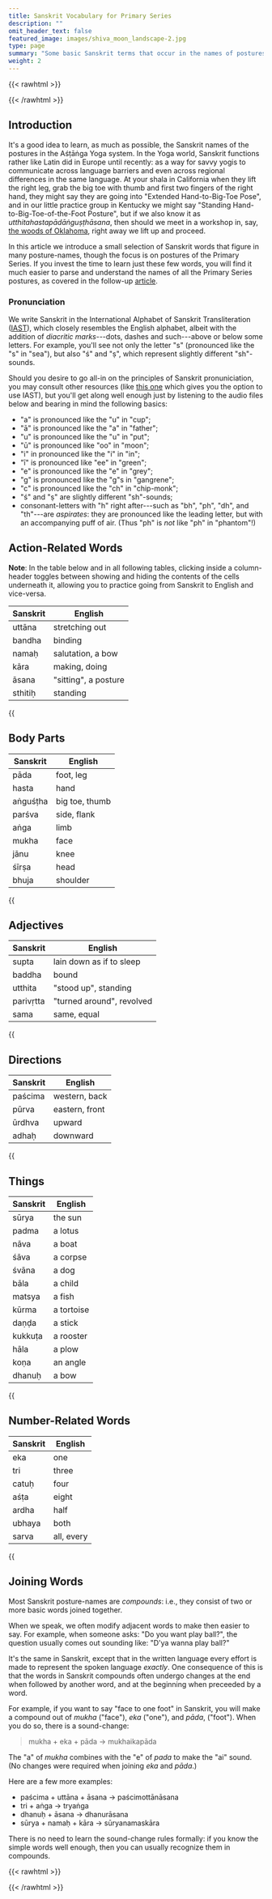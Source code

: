 ```yaml
---
title: Sanskrit Vocabulary for Primary Series
description: ""
omit_header_text: false
featured_image: images/shiva_moon_landscape-2.jpg
type: page
summary: "Some basic Sanskrit terms that occur in the names of postures, especially in the Primary Series."
weight: 2
---
```


{{< rawhtml >}}
<style>
th:hover {
  color: #AAA7EA;
}
</style>
{{< /rawhtml >}}

## Introduction

It's a good idea to learn, as much as possible, the Sanskrit names of the postures in the Aśṭāṅga Yoga system.  In the Yoga world, Sanskrit functions rather like Latin did in Europe until recently:  as a way for savvy yogis to communicate across language barriers and even across regional differences in the same language.  At your shala in California when they lift the right leg, grab the big toe with thumb and first two fingers of the right hand, they might say they are going into "Extended Hand-to-Big-Toe Pose", and in our little practice group in Kentucky we might say "Standing Hand-to-Big-Toe-of-the-Foot Posture", but if we also know it as *utthitahastapādāṅguṣṭhāsana*, then should we meet in a workshop in, say, <a href="https://ashtangayogastudio.com/magicforest" target="_blank">the woods of Oklahoma</a>, right away we lift up and proceed.

In this article we introduce a small selection of Sanskrit words that figure in many posture-names, though the focus is on postures of the Primary Series.  If you invest the time to learn just these few words, you will find it much easier to parse and understand the names of all the Primary Series postures, as covered in the follow-up <a href="/articles/primary/">article</a>.

### Pronunciation

We write Sanskrit in the International Alphabet of Sanskrit Transliteration (<a href="https://en.wikipedia.org/wiki/International_Alphabet_of_Sanskrit_Transliteration" target="_blank">IAST</a>), which closely resembles the English alphabet, albeit with the addition of *diacritic marks*---dots, dashes and such---above or below some letters.  For example, you'll see not only the letter "s" (pronounced like the "s" in "sea"), but also "ś" and "ṣ", which represent slightly different "sh"-sounds.

Should you desire to go all-in on the principles of Sanskrit pronuniciation, you may consult other resources (like <a href="https://learnsanskrit.org/sounds/" target="_blank">this one</a> which gives you the option to use IAST), but you'll get along well enough just by listening to the audio files below and bearing in mind the following basics:

* "a" is pronounced like the "u" in "cup";
* "ā" is pronounced like the "a" in "father";
* "u" is pronounced like the "u" in "put";
* "ū" is pronounced like "oo" in "moon";
* "i" in pronounced like the "i" in "in";
* "ī" is pronounced like "ee" in "green";
* "e" is pronounced like the "e" in "grey";
* "g" is pronounced like the "g"s in "gangrene";
* "c" is pronounced like the "ch" in "chip-monk";
* "ś" and "ṣ" are slightly different "sh"-sounds;
* consonant-letters with "h" right after---such as "bh", "ph", "dh", and "th"---are *aspirates*:  they are pronounced like the leading letter, but with an accompanying puff of air.  (Thus "ph" is *not* like "ph" in "phantom"!)

## Action-Related Words

**Note**:  In the table below and in all following tables, clicking inside a column-header toggles between showing and hiding the contents of the cells underneath it, allowing you to practice going from Sanskrit to English and vice-versa.

Sanskrit | English
-------- | ----------
uttāna | stretching out
bandha | binding
namaḥ | salutation, a bow
kāra | making, doing
āsana | "sitting", a posture
sthitiḥ | standing

{{<audio src="/audio/terms/action.m4a" span="3" title="Pronunciation">}}


## Body Parts

Sanskrit | English
-------- | ----------
pāda | foot, leg
hasta | hand
aṅguśṭha | big toe, thumb
parśva | side, flank
aṅga | limb
mukha | face
jānu | knee
śīrṣa | head
bhuja | shoulder

{{<audio src="/audio/terms/body.m4a" span="3" title="Pronunciation">}}


## Adjectives

Sanskrit | English
-------- | ----------
supta | lain down as if to sleep
baddha | bound
utthita | "stood up", standing
parivṛtta | "turned around", revolved
sama | same, equal

{{<audio src="/audio/terms/adjectives.m4a" span="3" title="Pronunciation">}}


## Directions

Sanskrit | English
-------- | ----------
paścima | western, back
pūrva | eastern, front
ūrdhva | upward
adhaḥ | downward

{{<audio src="/audio/terms/directions.m4a" span="3" title="Pronunciation">}}


## Things

Sanskrit | English
-------- | ----------
sūrya | the sun
padma | a lotus
nāva | a boat
śāva | a corpse
śvāna | a dog
bāla | a child
matsya | a fish
kūrma | a tortoise
daṇḍa | a stick
kukkuṭa | a rooster
hāla | a plow
koṇa | an angle
dhanuḥ | a bow

{{<audio src="/audio/terms/things.m4a" span="3" title="Pronunciation">}}

## Number-Related Words

Sanskrit | English
-------- | ----------
eka | one
tri | three
catuḥ | four
aśṭa | eight
ardha | half
ubhaya | both
sarva | all, every

{{<audio src="/audio/terms/number.m4a" span="3" title="Pronunciation">}}


## Joining Words

Most Sanskrit posture-names are *compounds*:  i.e., they consist of two or more basic words joined together.

When we speak, we often modify adjacent words to make then easier to say.  For example, when someone asks: "Do you want play ball?", the question usually comes out sounding like: "D'ya wanna play ball?"

It's the same in Sanskrit, except that in the written language every effort is made to represent the spoken language *exactly*. One consequence of this is that the words in Sanskrit compounds often undergo changes at the end when followed by another word, and at the beginning when preceeded by a word.

For example, if you want to say "face to one foot" in Sanskrit, you will make a compound out of *mukha* ("face"), *eka* ("one"), and *pāda*, ("foot").  When you do so, there is a sound-change:

>mukha + eka + pāda &#8594;  mukhaikapāda

The "a" of *mukha* combines with the "e" of *pada* to make the "ai" sound. (No changes were required when joining *eka* and *pāda*.)

Here are a few more examples:

* paścima + uttāna + āsana &#8594;  paścimottānāsana
* tri + aṅga &#8594;  tryaṅga
* dhanuḥ + āsana &#8594;  dhanurāsana
* sūrya + namaḥ + kāra &#8594;  sūryanamaskāra

There is no need to learn the sound-change rules formally:  if you know the simple words well enough, then you can usually recognize them in compounds.

{{< rawhtml >}}
<script>
    
/**************************************************
  * for tables where second column shows text when 
  * mouse hovers
  ************************************************/

function modifyColumn(table, columnIndex, language) {
    const headers = table.getElementsByTagName("th");
    headers[columnIndex].innerHTML = `Hide ${language}`;
    headers[columnIndex].addEventListener("click", function(e) {
        console.log("hello");
        const rows = table.getElementsByTagName('tr');
        for (let i = 0; i < rows.length; i++) {
            const cells = rows[i].getElementsByTagName('td');
            if (cells.length > columnIndex) {
              let elem = cells[columnIndex]
              let hidden = elem.style.visibility === "hidden";
              console.log(hidden);
              if (hidden) {
                elem.style.visibility = "visible";
                e.target.innerHTML = `Hide ${language}`;
              } else {
                elem.style.visibility = "hidden";
                e.target.innerHTML = `Show ${language}`;
              }
            }
          }
    });
    
  }

  const termTables = document.getElementsByTagName("table");
  for (let tab of termTables) {
    modifyColumn(tab, 0, "Sanskrit");
    modifyColumn(tab, 1, "English");
  }


</script>
{{< /rawhtml >}}

